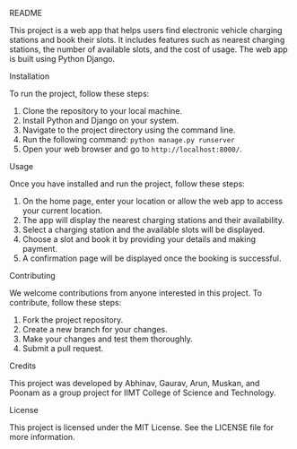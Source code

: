 README

This project is a web app that helps users find electronic vehicle charging stations and book their slots. It includes features such as nearest charging stations, the number of available slots, and the cost of usage. The web app is built using Python Django.

Installation

To run the project, follow these steps:

1. Clone the repository to your local machine.
2. Install Python and Django on your system.
3. Navigate to the project directory using the command line.
4. Run the following command: `python manage.py runserver`
5. Open your web browser and go to `http://localhost:8000/`.

Usage

Once you have installed and run the project, follow these steps:

1. On the home page, enter your location or allow the web app to access your current location.
2. The app will display the nearest charging stations and their availability.
3. Select a charging station and the available slots will be displayed.
4. Choose a slot and book it by providing your details and making payment.
5. A confirmation page will be displayed once the booking is successful.

Contributing

We welcome contributions from anyone interested in this project. To contribute, follow these steps:

1. Fork the project repository.
2. Create a new branch for your changes.
3. Make your changes and test them thoroughly.
4. Submit a pull request.

Credits

This project was developed by Abhinav, Gaurav, Arun, Muskan, and Poonam as a group project for IIMT College of Science and Technology.

License

This project is licensed under the MIT License. See the LICENSE file for more information.
